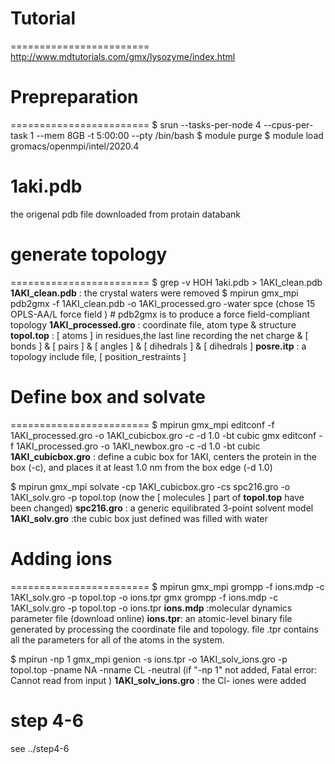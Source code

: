 # Tutorial
========================
http://www.mdtutorials.com/gmx/lysozyme/index.html 

# Prepreparation
========================
 $ srun --tasks-per-node 4 --cpus-per-task 1 --mem 8GB -t 5:00:00 --pty /bin/bash
 $ module purge
 $ module load gromacs/openmpi/intel/2020.4
#  __1aki.pdb__
the origenal pdb file downloaded from protain databank

# generate topology
========================
 $ grep -v HOH 1aki.pdb > 1AKI_clean.pdb
    __1AKI_clean.pdb__ : the crystal waters were removed
 $ mpirun gmx_mpi pdb2gmx -f 1AKI_clean.pdb -o 1AKI_processed.gro -water spce
(chose 15 OPLS-AA/L force field )
    # pdb2gmx is to produce a force field-compliant topology
    __1AKI_processed.gro__ : coordinate file, atom type & structure
    __topol.top__ : [ atoms ] in residues,the last line recording the net charge & [ bonds ] & [ pairs ] & [ angles ] & [ dihedrals ] & [ dihedrals ]
    __posre.itp__ : a topology include file, [ position_restraints ]

# Define box and solvate
========================
 $ mpirun gmx_mpi editconf -f 1AKI_processed.gro -o 1AKI_cubicbox.gro -c -d 1.0 -bt cubic
 gmx editconf -f 1AKI_processed.gro -o 1AKI_newbox.gro -c -d 1.0 -bt cubic
    __1AKI_cubicbox.gro__ : define a cubic box for 1AKI, centers the protein in the box (-c), and places it at least 1.0 nm from the box edge (-d 1.0)

 $ mpirun gmx_mpi solvate -cp 1AKI_cubicbox.gro -cs spc216.gro -o 1AKI_solv.gro -p topol.top
 (now the [ molecules ] part of __topol.top__ have been changed)
    __spc216.gro__ : a generic equilibrated 3-point solvent model
    __1AKI_solv.gro__ :the cubic box just defined was filled with water

# Adding ions
========================
 $ mpirun gmx_mpi grompp -f ions.mdp -c 1AKI_solv.gro -p topol.top -o ions.tpr
 gmx grompp -f ions.mdp -c 1AKI_solv.gro -p topol.top -o ions.tpr
    __ions.mdp__ :molecular dynamics parameter file (download online)
    __ions.tpr__: an atomic-level binary file generated by processing the coordinate file and topology. file .tpr contains all the parameters for all of the atoms in the system.

 $ mpirun -np 1 gmx_mpi genion -s ions.tpr -o 1AKI_solv_ions.gro -p topol.top -pname NA -nname CL -neutral
 (if "-np 1" not added, Fatal error: Cannot read from input )
    __1AKI_solv_ions.gro__ : the Cl- iones were added

# step 4-6
 see ../step4-6
 
